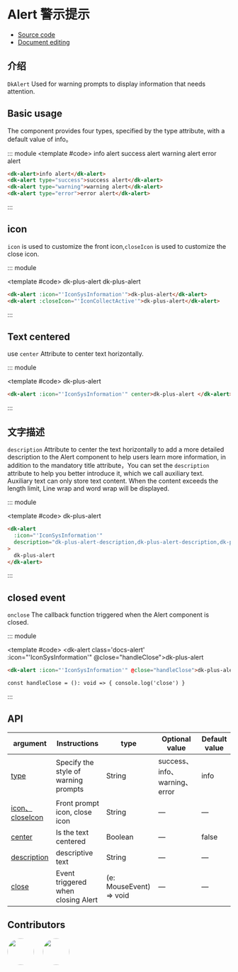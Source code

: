 # Alert 警示提示

- [Source code](https://github.com/dk-plus-ui/dk-plus-ui/tree/master/packages/components/dkalert)
- [Document editing](https://github.com/dk-plus-ui/dk-plus-ui/blob/master/docs/components/alert.md)

## 介绍

`DkAlert` Used for warning prompts to display information that needs attention.

## <a id='type'>Basic usage</a>

The component provides four types, specified by the type attribute, with a default value of info。

::: module
<template #code>
<dk-alert class='docs-alert'>info alert</dk-alert>
<dk-alert class='docs-alert_success' type="success">success alert</dk-alert>
<dk-alert class='docs-alert_warning' type="warning">warning alert</dk-alert>
<dk-alert class='docs-alert_error' type="error">error alert</dk-alert>
</template>

```html
<dk-alert>info alert</dk-alert>
<dk-alert type="success">success alert</dk-alert>
<dk-alert type="warning">warning alert</dk-alert>
<dk-alert type="error">error alert</dk-alert>
```

:::

## <a id='icon'>icon</a>

`icon` is used to customize the front icon,`closeIcon` is used to customize the close icon.

::: module

<template #code>
<dk-alert class='docs-alert' :icon="'IconSysInformation'">dk-plus-alert</dk-alert>
<dk-alert class='docs-alert' :closeIcon="'IconCollectActive'">dk-plus-alert</dk-alert>
</template>

```html
<dk-alert :icon="'IconSysInformation'">dk-plus-alert</dk-alert>
<dk-alert :closeIcon="'IconCollectActive'">dk-plus-alert</dk-alert>
```

:::

## <a id='center'>Text centered</a>

use `center` Attribute to center text horizontally.

::: module

<template #code>
<dk-alert class='docs-alert' :icon="'IconSysInformation'" center>dk-plus-alert </dk-alert>
</template>

```html
<dk-alert :icon="'IconSysInformation'" center>dk-plus-alert </dk-alert>
```

:::

## <a id='description'>文字描述</a>

`description` Attribute to center the text horizontally to add a more detailed description to the Alert component to help users learn more information, in addition to the mandatory title attribute，You can set the `description` attribute to help you better introduce it, which we call auxiliary text. Auxiliary text can only store text content. When the content exceeds the length limit, Line wrap and word wrap will be displayed.

::: module

<template #code>
<dk-alert
      :icon="'IconSysInformation'"
      description="dk-plus-alert-description,dk-plus-alert-description,dk-plus-alert-description,dk-plus-alert-description,dk-plus-alert-description,dk-plus-alert-description,dk-plus-alert-description,dk-plus-alert-description,dk-plus-alert-description..."
      class='docs-alert'
    >
dk-plus-alert
</dk-alert>
</template>

```html
<dk-alert
  :icon="'IconSysInformation'"
  description="dk-plus-alert-description,dk-plus-alert-description,dk-plus-alert-description,dk-plus-alert-description,dk-plus-alert-description,dk-plus-alert-description,dk-plus-alert-description,dk-plus-alert-description,dk-plus-alert-description..."
>
  dk-plus-alert
</dk-alert>
```

:::

## <a id='onclose'>closed event</a>

`onclose` The callback function triggered when the Alert component is closed.

::: module

<template #code>
<dk-alert class='docs-alert' :icon="'IconSysInformation'" @close="handleClose">dk-plus-alert </dk-alert>
</template>

```html
<dk-alert :icon="'IconSysInformation'" @close="handleClose">dk-plus-alert </dk-alert>

const handleClose = (): void => { console.log('close') }
```

:::

## API

| argument                    | Instructions                         | type                    | Optional value                | Default value |
| --------------------------- | ------------------------------------ | ----------------------- | ----------------------------- | ------------- | 
| [type](#type)               | Specify the style of warning prompts | String                  | success、info、warning、error | info          |
| [icon、closeIcon](#icon)    | Front prompt icon, close icon        | String                  | —                             | —             |
| [center](#center)           | Is the text centered                 | Boolean                 | —                             | false         |
| [description](#description) | descriptive text                     | String                  | —                             | —             |     | —   |
| [close](#close)             | Event triggered when closing Alert   | (e: MouseEvent) => void | —                             | —             |

## Contributors

<div style='display: flex;'>
  <a href="https://github.com/dk-plus-ui" target="_blank">
    <img style='width:60px;height:60px;border-radius: 50%;' src="https://avatars.githubusercontent.com/u/88755587?v=4" />
  </a>
  <a href="https://github.com/dk-plus-ui" target="_blank" style='margin-left:20px;'>
    <img style='width:60px;height:60px;border-radius: 50%;' src="https://avatars.githubusercontent.com/u/117073291?s=64&v=4">
  </a>
</div>
